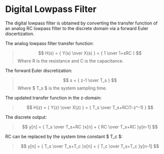 # Digital Lowpass Filter
The digital lowpass filter is obtained by converting the transfer function of an analog RC lowpass filter to the discrete domain via a forward Euler discertization.

The analog lowpass filter transfer function:
> $$ H(s) = { Y(s) \over X(s) } = { 1 \over 1+sRC } $$
Where R is the resistance and C is the capacitance.

The forward Euler discretization:
> $$ s = { z-1 \over T_s } $$
Where $ T_s $ is the system sampling time.

The updated transfer function in the z-domain:
> $$ H(z) = { Y(z) \over X(z) } = { T_s \over T_s+RC(1-z^-1) } $$

The discrete output:
> $$ y[n] = { T_s \over T_s+RC }x[n] + { RC \over T_s+RC }y[n-1] $$

RC can be replaced by the system time constant $ T_c $:
> $$ y[n] = { T_s \over T_s+T_c }x[n] + { T_c \over T_s+T_c }y[n-1] $$
